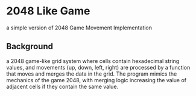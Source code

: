 # 2048 Like Game

a simple version of 2048 Game Movement Implementation

## Background

a 2048 game-like grid system where cells contain hexadecimal string values, and movements (up, down, left, right) are processed by a function that moves and merges the data in the grid. The program mimics the mechanics of the game 2048, with merging logic increasing the value of adjacent cells if they contain the same value.

